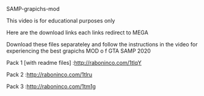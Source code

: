  SAMP-grapichs-mod

This video is for educational purposes only

Here are the download links each links redirect to MEGA

Download these files separateley and follow the instructions in the video
for experiencing the best grapichs MOD o f GTA SAMP 2020


Pack 1 [with readme files] :http://raboninco.com/1tlqY

Pack 2                     :http://raboninco.com/1tlru

Pack 3                     :http://raboninco.com/1tm1g
